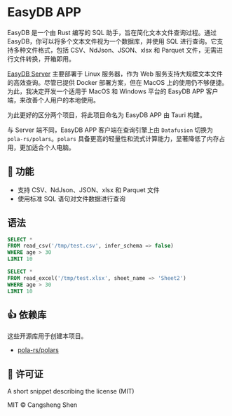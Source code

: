# EasyDB APP

EasyDB 是一个由 Rust 编写的 SQL 助手，旨在简化文本文件查询过程。通过 EasyDB，你可以将多个文本文件视为一个数据库，并使用 SQL 进行查询。它支持多种文件格式，包括 CSV、NdJson、JSON、xlsx 和 Parquet 文件，无需进行文件转换，开箱即用。

[EasyDB Server](https://github.com/shencangsheng/easy_db) 主要部署于 Linux 服务器，作为 Web 服务支持大规模文本文件的高效查询。尽管已提供 Docker 部署方案，但在 MacOS 上的使用仍不够便捷。为此，我决定开发一个适用于 MacOS 和 Windows 平台的 EasyDB APP 客户端，来改善个人用户的本地使用。

为此更好的区分两个项目，将此项目命名为 EasyDB APP 由 Tauri 构建。

与 Server 端不同，EasyDB APP 客户端在查询引擎上由 `Datafusion` 切换为 `pola-rs/polars`。`polars` 具备更高的轻量性和流式计算能力，显著降低了内存占用，更加适合个人电脑。

## 📖 功能

- 支持 CSV、NdJson、JSON、xlsx 和 Parquet 文件
- 使用标准 SQL 语句对文件数据进行查询

## 语法

```sql
SELECT *
FROM read_csv('/tmp/test.csv', infer_schema => false)
WHERE age > 30
LIMIT 10

SELECT *
FROM read_excel('/tmp/test.xlsx', sheet_name => 'Sheet2')
WHERE age > 30
LIMIT 10
```

## 👍 依赖库

这些开源库用于创建本项目。

- [pola-rs/polars](https://github.com/pola-rs/polars)

## 📝 许可证

A short snippet describing the license (MIT)

MIT © Cangsheng Shen
